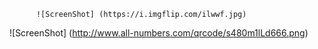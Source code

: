           ![ScreenShot] (https://i.imgflip.com/ilwwf.jpg)

![ScreenShot] (http://www.all-numbers.com/qrcode/s480m1lLd666.png)
